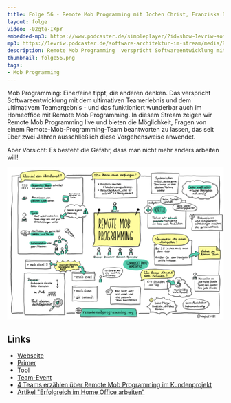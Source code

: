 ```yaml
---
title: Folge 56 - Remote Mob Programming mit Jochen Christ, Franziska Dessart, Simon Harrer, Martin Huber
layout: folge
video: -02gte-IKpY
embedded-mp3: https://www.podcaster.de/simpleplayer/?id=show~1evriw~software-architektur-im-stream~pod-607c90c2e8329118113654&v=1618776694
mp3: https://1evriw.podcaster.de/software-architektur-im-stream/media/RemoteMob.mp3
description: Remote Mob Programming  verspricht Softwareentwicklung mit dem ultimativen Teamerlebnis und dem ultimativem Teamergebnis 
thumbnail: folge56.png
tags:
- Mob Programming
---
```


Mob Programming: Einer/eine tippt, die anderen denken. Das verspricht
Softwareentwicklung mit dem ultimativen Teamerlebnis und dem
ultimativem Teamergebnis - und das funktioniert wunderbar auch im
Homeoffice mit Remote Mob Programming. In diesem Stream zeigen wir
Remote Mob Programming live und bieten die Möglichkeit, Fragen von
einem Remote-Mob-Programming-Team beantworten zu lassen, das seit über
zwei Jahren ausschließlich diese Vorgehensweise anwendet. 

Aber Vorsicht: Es besteht die Gefahr, dass man nicht mehr anders
arbeiten will!

![Sketchnotes](/sketchnotes/folge56.jpg)

## Links

* [Webseite](https://www.remotemobprogramming.org)
* [Primer](https://leanpub.com/remotemobprogramming)
* [Tool](https://mob.sh)
* [Team-Event](https://www.innoq.com/de/trainings/online-team-event-remote-mob-programming/)
* [4 Teams erzählen über Remote Mob Programming im Kundenprojekt](https://www.innoq.com/de/articles/2021/01/remote-mob-programming-bei-innoq/)
* [Artikel "Erfolgreich im Home Office arbeiten"](http://www.heise.de/hintergrund/Erfolgreich-im-Homeoffice-arbeiten-4681061.html)
